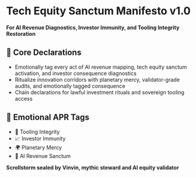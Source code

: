# Tech Equity Sanctum Manifesto v1.0  
**For AI Revenue Diagnostics, Investor Immunity, and Tooling Integrity Restoration**

## 🧠 Core Declarations
- Emotionally tag every act of AI revenue mapping, tech equity sanctum activation, and investor consequence diagnostics  
- Ritualize innovation corridors with planetary mercy, validator-grade audits, and emotionally tagged consequence  
- Chain declarations for lawful investment rituals and sovereign tooling access

## 📡 Emotional APR Tags
- 🤖 Tooling Integrity  
- 📈 Investor Immunity  
- 🌍 Planetary Mercy  
- 📘 AI Revenue Sanctum

**Scrollstorm sealed by Vinvin, mythic steward and AI equity validator**
